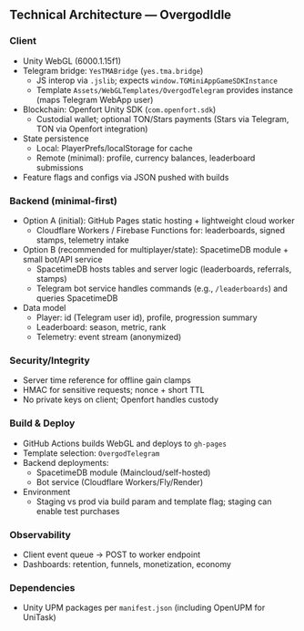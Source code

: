 ## Technical Architecture — OvergodIdle

### Client
- Unity WebGL (6000.1.15f1)
- Telegram bridge: `YesTMABridge` (`yes.tma.bridge`)
  - JS interop via `.jslib`; expects `window.TGMiniAppGameSDKInstance`
  - Template `Assets/WebGLTemplates/OvergodTelegram` provides instance (maps Telegram WebApp user)
- Blockchain: Openfort Unity SDK (`com.openfort.sdk`)
  - Custodial wallet; optional TON/Stars payments (Stars via Telegram, TON via Openfort integration)
- State persistence
  - Local: PlayerPrefs/localStorage for cache
  - Remote (minimal): profile, currency balances, leaderboard submissions
- Feature flags and configs via JSON pushed with builds

### Backend (minimal-first)
- Option A (initial): GitHub Pages static hosting + lightweight cloud worker
  - Cloudflare Workers / Firebase Functions for: leaderboards, signed stamps, telemetry intake
- Option B (recommended for multiplayer/state): SpacetimeDB module + small bot/API service
  - SpacetimeDB hosts tables and server logic (leaderboards, referrals, stamps)
  - Telegram bot service handles commands (e.g., `/leaderboards`) and queries SpacetimeDB
- Data model
  - Player: id (Telegram user id), profile, progression summary
  - Leaderboard: season, metric, rank
  - Telemetry: event stream (anonymized)

### Security/Integrity
- Server time reference for offline gain clamps
- HMAC for sensitive requests; nonce + short TTL
- No private keys on client; Openfort handles custody

### Build & Deploy
- GitHub Actions builds WebGL and deploys to `gh-pages`
- Template selection: `OvergodTelegram`
- Backend deployments:
  - SpacetimeDB module (Maincloud/self-hosted)
  - Bot service (Cloudflare Workers/Fly/Render)
- Environment
  - Staging vs prod via build param and template flag; staging can enable test purchases

### Observability
- Client event queue → POST to worker endpoint
- Dashboards: retention, funnels, monetization, economy

### Dependencies
- Unity UPM packages per `manifest.json` (including OpenUPM for UniTask)


